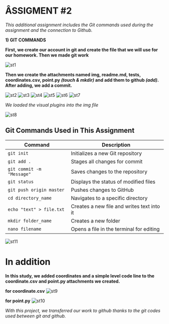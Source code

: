 # ÂSSIGMENT #2

*This additional assignment includes the Git commands used during the assignment and the connection to Github.*

**1) GIT COMMANDS**

__First, we create our account in git and create the file that we will use for our homework. Then we made git work__

![st1](img/st1.png)

__Then we create the attachments named img, readme.md, tests, coordinates.csv, point.py *(touch & mkdir)* and add them to github *(add)*. After adding, we add a commit.__

![st2](img/st2.png)
![st3](img/st3.png)
![st4](img/st4.png)
![st5](img/st5.png)
![st6](img/st6.png)
![st7](img/st7.png)

*We loaded the visual plugins into the img file*

![st8](img/st8.png)

## Git Commands Used in This Assignment

| Command | Description |
|---------|-------------|
| `git init` | Initializes a new Git repository |
| `git add .` | Stages all changes for commit |
| `git commit -m "Message"` | Saves changes to the repository |
| `git status` | Displays the status of modified files |
| `git push origin master` | Pushes changes to GitHub |
| `cd directory_name` | Navigates to a specific directory |
| `echo "text" > file.txt` | Creates a new file and writes text into it |
| `mkdir folder_name` | Creates a new folder |
| `nano filename` | Opens a file in the terminal for editing |


![st11](img/st11.png)

# In addition

__In this study, we added coordinates and a simple level code line to the coordinate.csv and point.py attachments we created.__

**for coordinate.csv**
![st9](img/st9.png)

**for point.py**
![st10](img/st10.png)

_With this project, we transferred our work to github thanks to the git codes used between git and github._
